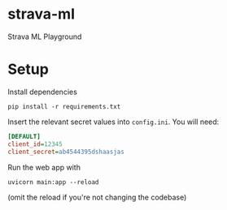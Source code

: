 # strava-ml
Strava ML Playground


# Setup

Install dependencies

`pip install -r requirements.txt`

Insert the relevant secret values into `config.ini`. You will need:

```ini
[DEFAULT]
client_id=12345
client_secret=ab4544395dshaasjas
```

Run the web app with

`uvicorn main:app --reload`

(omit the reload if you're not changing the codebase)